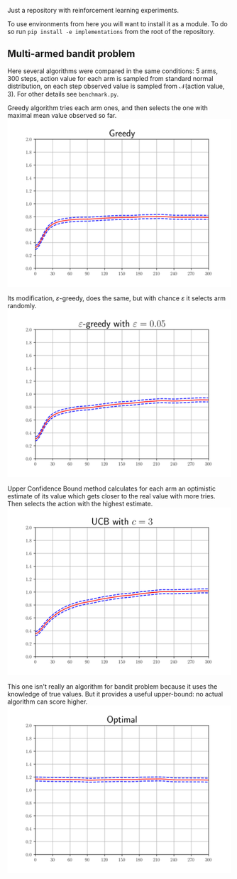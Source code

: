 Just a repository with reinforcement learning experiments.

To use environments from here you will want to install it as a module. 
To do so run `pip install -e implementations` from the root of the repository.

## Multi-armed bandit problem
Here several algorithms were compared in the same conditions:
$5$ arms, $300$ steps, action value for each arm is sampled from standard normal distribution,
on each step observed value is sampled from $\mathcal{N}(\text{action value}, 3)$. For other details see `benchmark.py`.

Greedy algorithm tries each arm ones, and then selects the one with maximal mean value observed so far.
![greedy](images/greedy.svg)

Its modification, $\varepsilon$-greedy, does the same, but with chance $\varepsilon$ it selects arm randomly.
![eps_greedy](images/eps_greedy.svg)

Upper Confidence Bound method calculates for each arm an optimistic estimate of its value which gets closer to the real value with more tries.
Then selects the action with the highest estimate.
![ucb](images/ucb.svg)

This one isn't really an algorithm for bandit problem because it uses the knowledge of true values. But it provides a useful upper-bound: no actual algorithm can score higher.
![optimal](images/optimal.svg)